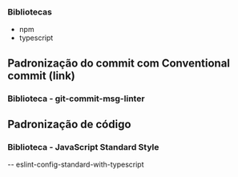 ### Bibliotecas

- npm
- typescript 

## Padronização do commit com Conventional commit (link)
### Biblioteca - git-commit-msg-linter

## Padronização de código
### Biblioteca - JavaScript Standard Style
 -- eslint-config-standard-with-typescript